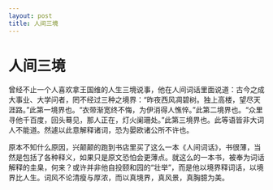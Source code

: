 ```yaml
---
layout: post
title: 人间三境  
---
```


# 人间三境

曾经不止一个人喜欢拿王国维的人生三境说事，他在人间词话里面说道：古今之成大事业、大学问者，罔不经过三种之境界：“昨夜西风凋碧树。独上高楼，望尽天涯路。”此第一境界也。“衣带渐宽终不悔，为伊消得人憔悴。”此第二境界也。“众里寻他千百度，回头蓦见，那人正在，灯火阑珊处。”此第三境界也。此等语皆非大词人不能道。然遽以此意解释诸词，恐为晏欧诸公所不许也。

原本不知什么原因，兴颠颠的跑到书店里买了这么一本《人间词话》，书很薄，当然是包括了各种释义，如果只是原文恐怕会更薄点。就这么的一本书，被奉为词话解释的圭臬，何来？或许并非他自投颐和园的“壮举”，而是他以境界释词话，以境界比人生。词风不论清瘦与厚浓，而以真境界，真风景，真胸臆为美。